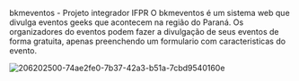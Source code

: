 bkmeventos - Projeto integrador IFPR
O bkmeventos é um sistema web que divulga eventos geeks que acontecem na região do Paraná. Os organizadores do eventos podem fazer a divulgação de seus eventos de forma gratuita, apenas preenchendo um formulario com caracteristicas do evento.

![206202500-74ae2fe0-7b37-42a3-b51a-7cbd9540160e](https://user-images.githubusercontent.com/55161493/207359803-566aa161-e86a-4fd9-bf89-25add5571bf8.png)
